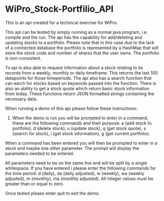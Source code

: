 # WiPro_Stock-Portfilio_API
This is an api created for a techincal exercise for WiPro.

This api can be tested by simply running as a normal java program, i.e. compile and the run. 
The api has the capability for add/deleting and updating stocks to a portfolio. 
Please note that in this case due to the lack of a connected database the portfolio is represented by a HashMap that will store the stock code and number of shares that the user owns. The portfolio is non-consistent.

To api is also able to request information about a stock relating to its records from a weekly, monthly or daily timeframe. This returns the last 100 datapoints for those timeperiods. The api also has a search function that can earch for stocks based on keywords passed into the function. There is also an ability to get a stock quote which return basic stock information from today. These functions return JSON formatted strings containing the necessary data. 

When running a demo of this api please follow these instructions: 

1. When the demo is run you will be prompted to enter in a command, these are the following commands and their purpose:
a (add stock to portfolio), d (delete stock), u (update stock), q (get stock quote), s (search for stock), i (get stock information), g (get current portfolio).

When a command has been entered you will then be prompted to enter in a stock and maybe one other parameter. The prompt will display the parameters needed to be entered.
 
All parameters need to be on the same line and will be split by a single whitespace. 
If you have entered i please enter the following commands for the time period:
d (daily), da (daily adjusted), w (weekly), wa (weekly adjusted), m (monthly), ma (monthly adjusted). 
All integer values must be greater than or equal to zero. 

Once tested please enter quit to exit the demo. 


